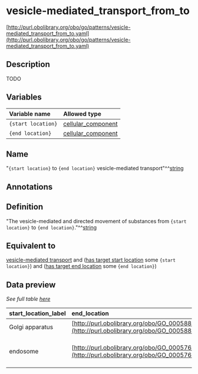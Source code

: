 # vesicle-mediated_transport_from_to

[http://purl.obolibrary.org/obo/go/patterns/vesicle-mediated_transport_from_to.yaml](http://purl.obolibrary.org/obo/go/patterns/vesicle-mediated_transport_from_to.yaml)

## Description

TODO




## Variables

| Variable name | Allowed type |
|:--------------|:-------------|
| `{start location}` | [cellular_component](http://purl.obolibrary.org/obo/GO_0005575) |
| `{end location}` | [cellular_component](http://purl.obolibrary.org/obo/GO_0005575) |

## Name

"`{start location}` to `{end location}` vesicle-mediated transport"^^[string](http://www.w3.org/2001/XMLSchema#string)

## Annotations



## Definition

"The vesicle-mediated and directed movement of substances from `{start location}` to `{end location}`."^^[string](http://www.w3.org/2001/XMLSchema#string)

## Equivalent to

[vesicle-mediated transport](http://purl.obolibrary.org/obo/GO_0016192)  and ([has target start location](http://purl.obolibrary.org/obo/RO_0002338) some `{start location}`)  and ([has target end location](http://purl.obolibrary.org/obo/RO_0002339) some `{end location}`)







## Data preview

*See full table [here](https://github.com/geneontology/go-ontology/tree/master/src/design_patterns/vesicle_mediated_transport_from_to.tsv)*

| start_location_label | end_location | defined_class_label | end_location_label | start_location | defined_class |
|:--|:--|:--|:--|:--|:--|
| Golgi apparatus | [http://purl.obolibrary.org/obo/GO_0005886](http://purl.obolibrary.org/obo/GO_0005886) | Golgi to plasma membrane transport | plasma membrane | [http://purl.obolibrary.org/obo/GO_0005794](http://purl.obolibrary.org/obo/GO_0005794) | [http://purl.obolibrary.org/obo/GO_0006893](http://purl.obolibrary.org/obo/GO_0006893) |
| endosome | [http://purl.obolibrary.org/obo/GO_0005768](http://purl.obolibrary.org/obo/GO_0005768) | vesicle-mediated transport between endosomal compartments | endosome | [http://purl.obolibrary.org/obo/GO_0005768](http://purl.obolibrary.org/obo/GO_0005768) | [http://purl.obolibrary.org/obo/GO_0098927](http://purl.obolibrary.org/obo/GO_0098927) |

